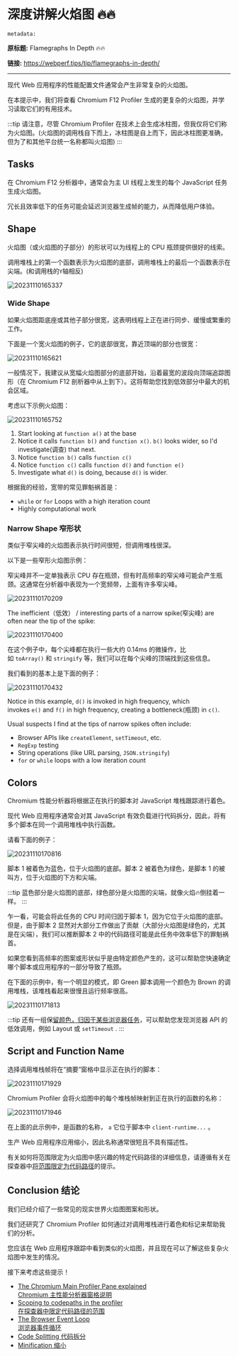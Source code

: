 # 深度讲解火焰图 🔥🔥

`metadata:`

**原标题:** Flamegraphs In Depth 🔥🔥

**链接:** https://webperf.tips/tip/flamegraphs-in-depth/

---

现代 Web 应用程序的性能配置文件通常会产生非常复杂的火焰图。

在本提示中，我们将查看 Chromium F12 Profiler 生成的更复杂的火焰图，并学习读取它们的有用技术。

:::tip
请注意，尽管 Chromium Profiler 在技术上会生成冰柱图，但我仅将它们称为火焰图。(火焰图的调用栈自下而上，冰柱图是自上而下，因此冰柱图更准确，但为了和其他平台统一名称都叫火焰图)
:::

## Tasks

在 Chromium F12 分析器中，通常会为主 UI 线程上发生的每个 JavaScript 任务生成火焰图。

冗长且效率低下的任务可能会延迟浏览器生成帧的能力，从而降低用户体验。

## Shape

火焰图（或火焰图的子部分）的形状可以为线程上的 CPU 瓶颈提供很好的线索。

调用堆栈上的第一个函数表示为火焰图的底部，调用堆栈上的最后一个函数表示在尖端。(和调用栈的`Y`轴相反)

![20231110165337](https://blog-1318409910.cos.ap-beijing.myqcloud.com/blog/20231110165337.png)

### Wide Shape

如果火焰图距底座或其他子部分很宽，这表明线程上正在进行同步、缓慢或繁重的工作。

下面是一个宽火焰图的例子，它的底部很宽，靠近顶端的部分也很宽：

![20231110165621](https://blog-1318409910.cos.ap-beijing.myqcloud.com/blog/20231110165621.png)

一般情况下，我建议从宽幅火焰图部分的底部开始，沿着最宽的波段向顶端追踪图形（在 Chromium F12 剖析器中从上到下）。这将帮助您找到低效部分中最大的机会区域。

考虑以下示例火焰图：

![20231110165752](https://blog-1318409910.cos.ap-beijing.myqcloud.com/blog/20231110165752.png)

1.  Start looking at `function a()` at the base  
2.  Notice it calls `function b()` and `function x()`. `b()` looks wider, so I'd investigate(调查) that next.  
3.  Notice `function b()` calls `function c()`  
4.  Notice `function c()` calls `function d()` and `function e()`  
5.  Investigate what `d()` is doing, because `d()` is wider.  

根据我的经验，宽带的常见罪魁祸首是：

*   `while` or `for` Loops with a high iteration count  
*   Highly computational work

### Narrow Shape 窄形状

类似于窄尖峰的火焰图表示执行时间很短，但调用堆栈很深。

以下是一些窄形火焰图示例：

窄尖峰并不一定单独表示 CPU 存在瓶颈，但有时高频率的窄尖峰可能会产生瓶颈。这通常在分析器中表现为一个宽频带，上面有许多窄尖峰。

![20231110170209](https://blog-1318409910.cos.ap-beijing.myqcloud.com/blog/20231110170209.png)

The inefficient（低效） / interesting parts of a narrow spike(窄尖峰) are often near the tip of the spike:

![20231110170400](https://blog-1318409910.cos.ap-beijing.myqcloud.com/blog/20231110170400.png)

在这个例子中，每个尖峰都在执行一些大约 0.14ms 的微操作，比如 `toArray()` 和 `stringify` 等，我们可以在每个尖峰的顶端找到这些信息。

我们看到的基本上是下面的例子：

![20231110170432](https://blog-1318409910.cos.ap-beijing.myqcloud.com/blog/20231110170432.png)

Notice in this example, `d()` is invoked in high frequency, which invokes `e()` and `f()` in high frequency, creating a bottleneck(瓶颈) in `c()`.

Usual suspects I find at the tips of narrow spikes often include:

*   Browser APIs like `createElement`, `setTimeout`, etc.  
*   `RegExp` testing
*   String operations (like URL parsing, `JSON.stringify`)  
*   `for` or `while` loops with a low iteration count  

## Colors

Chromium 性能分析器将根据正在执行的脚本对 JavaScript 堆栈跟踪进行着色。

现代 Web 应用程序通常会对其 JavaScript 有效负载进行代码拆分，因此，将有多个脚本在同一个调用堆栈中执行函数。

请看下面的例子：

![20231110170816](https://blog-1318409910.cos.ap-beijing.myqcloud.com/blog/20231110170816.png)

脚本 1 被着色为蓝色，位于火焰图的底部。脚本 2 被着色为绿色，是脚本 1 的被叫方，位于火焰图的下方和尖端。

:::tip
蓝色部分是火焰图的底部，绿色部分是火焰图的尖端，就像火焰🔥倒挂着一样。
:::

乍一看，可能会将此任务的 CPU 时间归因于脚本 1，因为它位于火焰图的底部。但是，由于脚本 2 显然对大部分工作做出了贡献（大部分火焰图是绿色的，尤其是在尖端），我们可以推断脚本 2 中的代码路径可能是此任务中效率低下的罪魁祸首。

如果您看到高频率的图案或形状似乎是由特定颜色产生的，这可以帮助您快速确定哪个脚本或应用程序的一部分导致了瓶颈。

在下面的示例中，有一个明显的模式，即 Green 脚本调用一个颜色为 Brown 的调用堆栈，该堆栈看起来很慢且运行频率很高。

![20231110171813](https://blog-1318409910.cos.ap-beijing.myqcloud.com/blog/20231110171813.png)

:::tip
还有一组保[留颜色，归因于某些浏览器任务](https://webperf.tips/tip/main-profiler-pane)，可以帮助您发现浏览器 API 的低效调用，例如 Layout 或 `setTimeout` .
:::

## Script and Function Name

选择调用堆栈帧将在“摘要”窗格中显示正在执行的脚本：

![20231110171929](https://blog-1318409910.cos.ap-beijing.myqcloud.com/blog/20231110171929.png)

Chromium Profiler 会将火焰图中的每个堆栈帧映射到正在执行的函数的名称：

![20231110171946](https://blog-1318409910.cos.ap-beijing.myqcloud.com/blog/20231110171946.png)

在上面的此示例中，是函数的名称， `a` 它位于脚本中 `client-runtime...` 。

生产 Web 应用程序应用缩小，因此名称通常很短且不具有描述性。

有关如何将范围限定为火焰图中感兴趣的特定代码路径的详细信息，请遵循有关在探查器中[将范围限定为代码路径](https://webperf.tips/tip/codepath-scoping)的提示。

## Conclusion 结论

我们已经介绍了一些常见的现实世界火焰图图案和形状。

我们还研究了 Chromium Profiler 如何通过对调用堆栈进行着色和标记来帮助我们的分析。

您应该在 Web 应用程序跟踪中看到类似的火焰图，并且现在可以了解这些复杂火焰图中发生的情况。

接下来考虑这些提示！

*   [The Chromium Main Profiler Pane explained  
    Chromium 主性能分析器窗格说明](https://webperf.tips/tip/main-profiler-pane)
*   [Scoping to codepaths in the profiler  
    在探查器中限定代码路径的范围](https://webperf.tips/tip/codepath-scoping)
*   [The Browser Event Loop  
    浏览器事件循环](https://webperf.tips/tip/event-loop)
*   [Code Splitting 代码拆分](https://webperf.tips/tip/code-splitting)
*   [Minification 缩小](https://webperf.tips/tip/resource-minification)